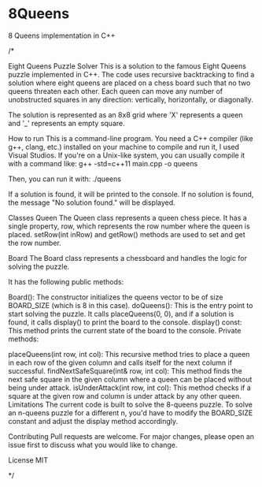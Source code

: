 # 8Queens
8 Queens implementation in C++

/*

Eight Queens Puzzle Solver
This is a solution to the famous Eight Queens puzzle implemented in C++. The code uses recursive backtracking to find a solution where eight queens are placed on a chess board such that no two queens threaten each other. Each queen can move any number of unobstructed squares in any direction: vertically, horizontally, or diagonally.

The solution is represented as an 8x8 grid where 'X' represents a queen and '_' represents an empty square.

How to run
This is a command-line program. You need a C++ compiler (like g++, clang, etc.) installed on your machine to compile and run it, I used Visual Studios. If you're on a Unix-like system, you can usually compile it with a command like: g++ -std=c++11 main.cpp -o queens

Then, you can run it with: ./queens

If a solution is found, it will be printed to the console. If no solution is found, the message "No solution found." will be displayed.

Classes
Queen
The Queen class represents a queen chess piece. It has a single property, row, which represents the row number where the queen is placed. setRow(int inRow) and getRow() methods are used to set and get the row number.

Board
The Board class represents a chessboard and handles the logic for solving the puzzle.

It has the following public methods:

Board(): The constructor initializes the queens vector to be of size BOARD_SIZE (which is 8 in this case).
doQueens(): This is the entry point to start solving the puzzle. It calls placeQueens(0, 0), and if a solution is found, it calls display() to print the board to the console.
display() const: This method prints the current state of the board to the console.
Private methods:

placeQueens(int row, int col): This recursive method tries to place a queen in each row of the given column and calls itself for the next column if successful.
findNextSafeSquare(int& row, int col): This method finds the next safe square in the given column where a queen can be placed without being under attack.
isUnderAttack(int row, int col): This method checks if a square at the given row and column is under attack by any other queen.
Limitations
The current code is built to solve the 8-queens puzzle. To solve an n-queens puzzle for a different n, you'd have to modify the BOARD_SIZE constant and adjust the display method accordingly.

Contributing
Pull requests are welcome. For major changes, please open an issue first to discuss what you would like to change.

License
MIT


*/
